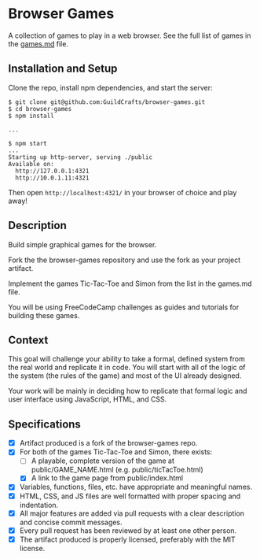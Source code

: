 # Browser Games

A collection of games to play in a web browser. See the full list of games in the [games.md](games.md) file.

## Installation and Setup

Clone the repo, install npm dependencies, and start the server:

```shell-session
$ git clone git@github.com:GuildCrafts/browser-games.git
$ cd browser-games
$ npm install

...

$ npm start
...
Starting up http-server, serving ./public
Available on:
  http://127.0.0.1:4321
  http://10.0.1.11:4321
```

Then open `http://localhost:4321/` in your browser of choice and play away!

## Description

Build simple graphical games for the browser.

Fork the the browser-games repository and use the fork as your project artifact.

Implement the games Tic-Tac-Toe and Simon from the list in the games.md file.

You will be using FreeCodeCamp challenges as guides and tutorials for building these games.

## Context

This goal will challenge your ability to take a formal, defined system from the real world and replicate it in code. You will start with all of the logic of the system (the rules of the game) and most of the UI already designed.

Your work will be mainly in deciding how to replicate that formal logic and user interface using JavaScript, HTML, and CSS.

## Specifications

 - [X] Artifact produced is a fork of the browser-games repo.
 - [X] For both of the games Tic-Tac-Toe and Simon, there exists:
      - [ ] A playable, complete version of the game at public/GAME_NAME.html (e.g. public/ticTacToe.html)
      - [X] A link to the game page from public/index.html
 - [X] Variables, functions, files, etc. have appropriate and meaningful names.
 - [X] HTML, CSS, and JS files are well formatted with proper spacing and indentation.
 - [X] All major features are added via pull requests with a clear description and concise commit messages.
 - [X] Every pull request has been reviewed by at least one other person.
 - [X] The artifact produced is properly licensed, preferably with the MIT license.
